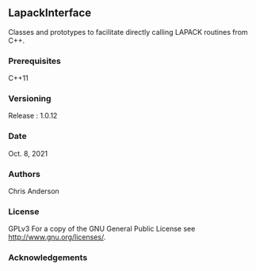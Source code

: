 ## LapackInterface
Classes and prototypes to facilitate directly calling LAPACK routines from C++.
### Prerequisites
C++11
### Versioning
Release : 1.0.12
### Date
Oct. 8, 2021
### Authors
Chris Anderson
### License
GPLv3  For a copy of the GNU General Public License see <http://www.gnu.org/licenses/>.
### Acknowledgements









